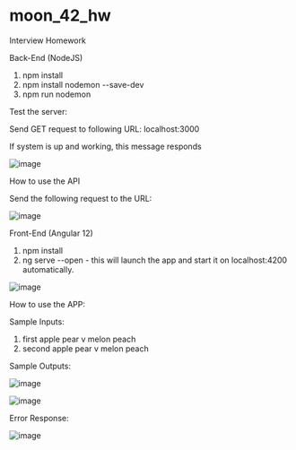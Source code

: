 # moon_42_hw
Interview Homework

Back-End (NodeJS)

1. npm install
2. npm install nodemon --save-dev
3. npm run nodemon

Test the server:

Send GET request to following URL: localhost:3000

If system is up and working, this message responds

![image](https://user-images.githubusercontent.com/28651812/121436815-88eb0580-c981-11eb-8437-1f2859f17ea6.png)

How to use the API

Send the following request to the URL:

![image](https://user-images.githubusercontent.com/28651812/121437136-14fd2d00-c982-11eb-9ed2-3661a0ade0da.png)



Front-End (Angular 12)

1. npm install
2. ng serve --open - this will launch the app and start it on localhost:4200 automatically.

![image](https://user-images.githubusercontent.com/28651812/121436865-9c966c00-c981-11eb-803f-def934eb312b.png)



How to use the APP:

Sample Inputs: 

1. first apple pear v melon peach
2. second apple pear v melon peach

Sample Outputs:

![image](https://user-images.githubusercontent.com/28651812/121436963-c9e31a00-c981-11eb-904c-d2b77a663edf.png)

![image](https://user-images.githubusercontent.com/28651812/121436994-d7000900-c981-11eb-859d-02d28e69e529.png)


Error Response:

![image](https://user-images.githubusercontent.com/28651812/121437086-fe56d600-c981-11eb-9e9a-aa589c809656.png)




